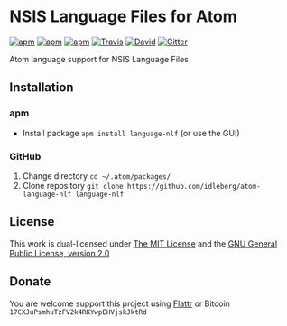 # NSIS Language Files for Atom

[![apm](https://img.shields.io/apm/l/language-nlf.svg?style=flat-square)](https://atom.io/packages/language-nlf)
[![apm](https://img.shields.io/apm/v/language-nlf.svg?style=flat-square)](https://atom.io/packages/language-nlf)
[![apm](https://img.shields.io/apm/dm/language-nlf.svg?style=flat-square)](https://atom.io/packages/language-nlf)
[![Travis](https://img.shields.io/travis/idleberg/atom-language-nlf.svg?style=flat-square)](https://travis-ci.org/idleberg/atom-language-nlf)
[![David](https://img.shields.io/david/dev/idleberg/atom-language-nlf.svg?style=flat-square)](https://david-dm.org/idleberg/atom-language-nlf?type=dev)
[![Gitter](https://img.shields.io/badge/chat-Gitter-ed1965.svg?style=flat-square)](https://gitter.im/NSIS-Dev/Atom)

Atom language support for NSIS Language Files

## Installation

### apm

* Install package `apm install language-nlf` (or use the GUI)

### GitHub

1. Change directory `cd ~/.atom/packages/`
2. Clone repository `git clone https://github.com/idleberg/atom-language-nlf language-nlf`

## License

This work is dual-licensed under [The MIT License](https://opensource.org/licenses/MIT) and the [GNU General Public License, version 2.0](https://opensource.org/licenses/GPL-2.0)

## Donate

You are welcome support this project using [Flattr](https://flattr.com/submit/auto?user_id=idleberg&url=https://github.com/idleberg/atom-language-nlf) or Bitcoin `17CXJuPsmhuTzFV2k4RKYwpEHVjskJktRd`